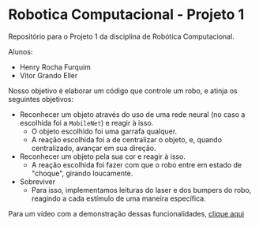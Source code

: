 # Robotica Computacional - Projeto 1
Repositório para o Projeto 1 da disciplina de Robótica Computacional.

Alunos:
* Henry Rocha Furquim
* Vitor Grando Eller

Nosso objetivo é elaborar um código que controle um robo, e atinja os seguintes objetivos:

* Reconhecer um objeto através do uso de uma rede neural (no caso a escolhida foi a `MobileNet`) e reagir à isso.
  * O objeto escolhido foi uma garrafa qualquer.
  * A reação escolhida foi a de centralizar o objeto, e, quando centralizado, avançar em sua direção.
* Reconhecer um objeto pela sua cor e reagir à isso.
  * A reação escolhida foi fazer com que o robo entre em estado de "choque", girando loucamente.
* Sobreviver
  * Para isso, implementamos leituras do laser e dos bumpers do robo, reagindo a cada estímulo de uma maneira específica.

Para um vídeo com a demonstração dessas funcionalidades, [clique aqui](https://drive.google.com/file/d/10rfVnfP8Ng_la8jPCZcYbqJGMaa8yrsl/view?usp=sharing)
